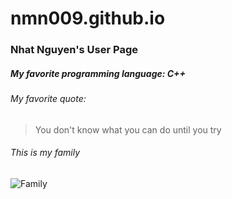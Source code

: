 # nmn009.github.io
### Nhat Nguyen's User Page
##### My favorite programming language: C++
###### My favorite quote:
>You don't know what you can do until you try

###### This is my family
![Family](https://user-images.githubusercontent.com/56015500/103726583-1f0f9f80-4f8e-11eb-9c14-9222cf9ac979.jpeg)
